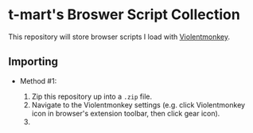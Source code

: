 # t-mart's Broswer Script Collection

This repository will store browser scripts I load with
[Violentmonkey](https://violentmonkey.github.io/).

## Importing

- Method #1:

  1. Zip this repository up into a `.zip` file. 
  2. Navigate to the Violentmonkey settings (e.g. click Violentmonkey icon in browser's extension
     toolbar, then click gear icon).
  3.
